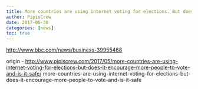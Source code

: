 ```yaml
---
title: More countries are using internet voting for elections. But does it encourage more people to vote - and is it safe?
author: PipisCrew
date: 2017-05-30
categories: [news]
toc: true
---
```


http://www.bbc.com/news/business-39955468

origin - http://www.pipiscrew.com/2017/05/more-countries-are-using-internet-voting-for-elections-but-does-it-encourage-more-people-to-vote-and-is-it-safe/ more-countries-are-using-internet-voting-for-elections-but-does-it-encourage-more-people-to-vote-and-is-it-safe